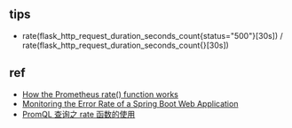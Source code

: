 
## tips

+ rate(flask_http_request_duration_seconds_count{status="500"}[30s]) / rate(flask_http_request_duration_seconds_count{}[30s])



## ref
+ [How the Prometheus rate() function works](https://www.metricfire.com/blog/understanding-the-prometheus-rate-function/)
+ [Monitoring the Error Rate of a Spring Boot Web Application](https://reflectoring.io/monitoring-error-rate-spring-boot/)
+ [PromQL 查询之 rate 函数的使用](https://cloud.tencent.com/developer/article/1891190)
